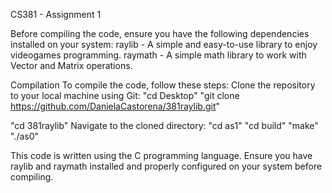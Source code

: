 CS381 - Assignment 1

Before compiling the code, ensure you have the following dependencies installed on your system:
raylib - A simple and easy-to-use library to enjoy videogames programming.
raymath - A simple math library to work with Vector and Matrix operations.

Compilation
To compile the code, follow these steps:
Clone the repository to your local machine using Git:
"cd Desktop"
"git clone https://github.com/DanielaCastorena/381raylib.git"

"cd 381raylib"
Navigate to the cloned directory:
"cd as1"
"cd build"
"make"
"./as0"

This code is written using the C programming language.
Ensure you have raylib and raymath installed and properly configured on your system before compiling.